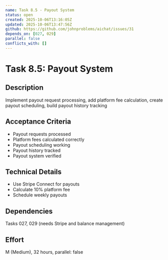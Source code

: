 ```yaml
---
name: Task 8.5 - Payout System
status: open
created: 2025-10-06T13:16:05Z
updated: 2025-10-06T13:47:56Z
github: https://github.com/johnproblems/aichat/issues/31
depends_on: [027, 029]
parallel: false
conflicts_with: []
---
```


# Task 8.5: Payout System

## Description
Implement payout request processing, add platform fee calculation, create payout scheduling, build payout history tracking

## Acceptance Criteria
- Payout requests processed
- Platform fees calculated correctly
- Payout scheduling working
- Payout history tracked
- Payout system verified

## Technical Details
- Use Stripe Connect for payouts
- Calculate 10% platform fee
- Schedule weekly payouts

## Dependencies
Tasks 027, 029 (needs Stripe and balance management)

## Effort
M (Medium), 32 hours, parallel: false

